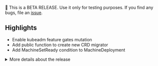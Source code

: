 🚨 This is a BETA RELEASE. Use it only for testing purposes. If you find any bugs, file an [issue](https://github.com/kubernetes-sigs/cluster-api/issues/new).

## Highlights

* Enable kubeadm feature gates mutation
* Add public function to create new CRD migrator
* Add MachineSetReady condition to MachineDeployment

<details>
<summary>More details about the release</summary>

:warning: **BETA RELEASE NOTES** :warning: 

## 👌 Kubernetes version support

- Management Cluster: v1.26.x -> v1.29.x
- Workload Cluster: v1.24.x -> v1.29.x

[More information about version support can be found here](https://cluster-api.sigs.k8s.io/reference/versions.html)

## Changes since v1.6.0
## :chart_with_upwards_trend: Overview
- 306 new commits merged
- 4 breaking changes :warning:
- 11 feature additions ✨
- 37 bugs fixed 🐛

## :memo: Proposals
- MachinePool: Update MachinePool Machines proposal with diagrams (#9664)

## :warning: Breaking Changes
- Dependency: Bump to controller-runtime v0.17.0 & k8s.io v0.29 (#9964)
- Logging: Make event recorder names consistent for KCP and topology controller (#9862)
- KCP/MachineSet: Objects generated by KCP, MachineSets and MachinePools will now consistently use machine name (#9833)

## :sparkles: New Features
- API: Enable kubeadm feature gates mutation (#10154)
- clusterctl: Add k0smotron provider (#9991)
- clusterctl: Add public function to create new CRD migrator (#10075)
- Control-plane: Allow mutation of all fields that should be mutable (#9871)
- MachineDeployment: Add MachineSetReady condition to MachineDeployment (#9262)
- MachineDeployment: Taint nodes with PreferNoSchedule during rollouts (#10223)
- MachineHealthCheck: implement annotation to manually mark machines for remediation (#10202)
- Release: Add utility to create git issues on provider repo (#9110)
- Release: Add dependencies section to release notes tool (#10043)
- Testing: Resolve release markers (#9265)
- Testing: Prepare quickstart, capd and tests for the new release including kind bump (#9872)

## :bug: Bug Fixes
- API: Use ptr instead of own implementation (#10276)
- API/e2e: Restore v1alpha3/v1alpha4 conversion to fix SSA issue & add e2e test coverage (#10147)
- CAPD: Fix ignition to also set the kube-proxy configuration to skip setting sysctls (#9894)
- CAPD: Remove --enable-hostpath-provisioner flag (#10271)
- CAPD: Remove duplicate fix for btrfs/zfs support (#8376)
- CABPK: Only refresh bootstrap token if needed, requeue in all cases where node hasn't joined yet (#9229)
- ClusterCacheTracker: Fix ClusterCacheTracker memory leak (#9543)
- ClusterCacheTracker: Use RequeueAfter instead of immediate requeue on ErrClusterLocked to not have exponentially increasing requeue time (#9810)
- clusterctl: Move handlePlugins function call out of init to allow debugging tests (#10200)
- clusterctl: Validate no objects exist from CRDs before deleting them (#9808)
- ClusterResourceSet: Requeue after 1 minute if ErrClusterLocked got hit (#9777)
- Control-plane: KCP should defer remediation when a control plane machine is still provisioning (#9734)
- Devtools: Tilt: Show default cluster-template (#9820)
- e2e: Add wait for MachineList to be available (#10301)
- e2e: Ci: fix unset GINKGO_FOCUS variable (#10085)
- e2e: Make MachinePools and MachineDeployments optional in ApplyClusterTemplateAndWait (#9960)
- e2e: Re-introduce exclude capi-webhook-system to fix test flake (#10157)
- e2e: Calculate correct worker count in clusterctl upgrade test (#9892)
- e2e: Fix finalizers test to not only rely on namespaced name (#9891)
- e2e: retry GetOwnerGraph in owner references test on certificate errors (#10201)
- IPAM: Fix webhooks using mixed api versions (#9861)
- KCP: Skip checking `clusterConfiguration.dns` fields when KCP checking MachineNeedRollout (#9857)
- Logging: Improve log k/v pairs and a improve/drop a few log lines (#9813)
- Machine: Bubble up machine drain condition in `MachinesReadyCondition` (#9355)
- Machine: Watch external objects for machine before deleting (#10041)
- MachinePool: Fix TestReconcileMachinePoolScaleToFromZero flakes (#9745)
- Release: Fix Community meeting area formatting in release notes (#9784)
- Release: Fix defaulting logic in release notes tool (#9958)
- Release: Fix documentation area comparison in release notes (#9769)
- Release: Fix kubeadm bootstrap prefix in release notes (#9814)
- Release: Fix wrong branch name display for weekly update script (#9918)
- Runtime SDK: Use keys/values structured log interface (#9998)
- Testing: Revert "Watch for Cluster resources in topology MD controller" (#9985)
- Testing: Reverting ginkgo.show-node-events to ginkgo.progress (#10214)
- Testing: fix flaky test TestPatch/Test patch with Machine (#9914)
- Testing: wait for topology to get rolled out before continuing with scaling checks (#9819)
- util: Add tests and update provider_issues.go (#10264)

## :seedling: Others
- API: Stop relying on GVK being set on regular typed objects (#9956)
- Bootstrap: Add MachinePool test for switching bootstrap config to another ready/non-ready object with different name (#9616)
- CABPK: Add pod metadata to capbk manager (#10208)
- CAPD: Feat: make docker machine bootstrap timeout configurable (#9952)
- CAPD: Remove requeues in DockerMachinePool (#9725)
- CAPD: Support configuring ExtraPortMappings for the kind cluster (#10046)
- CAPIM: Add namespaces to the list of resource handled by the in-memory API server (#10297)
- CAPIM: Allow using different resource group and listener name with the in memory server (#10096)
- CAPIM: Make in memory API server more tolerant when starting (#10211)
- CAPIM: Make in memory runtime and server accessible from outside (#9986)
- CAPIM: Test/inmemory: use port only to identify the wcl to make port-forward… (#10245)
- CI: Add fail fast to DumpResourcesForCluster in case of no route to host (#10204)
- CI: Added go directive test (#10261)
- CI: Bump conversion-gen to v0.29.0 (#10012)
- CI: Bump go-apidiff to v0.8.2 (#10011)
- CI: Bump govulncheck to v1.0.4 (#10274)
- CI: Bump kpromo to v4.0.5 (#10140)
- CI: Bump kubebuilder envtest to 1.29.0 (#10013)
- CI: DumpResourcesForCluster should fail fast for i/o errors (#10238)
- CI: Ensure build images contains correct binary and for correct architecture (#9932)
- CI: Fix Make target generate-go-openapi (#10161)
- CI: Fix TestPatchNode flake (#10287)
- CI: Hack/prowjob-gen skip creating empty files (#10022)
- CI: Hack: implement generator for prowjobs (#9937)
- CI: Makefile: bump dependencies (#10236)
- CI: bump WorkloadKubernetesVersion for v1.6 clusterctl upgrade test (#10017)
- CI: adjust capd dockerfile so the binary exposes the package in the built binraries path variable (#10030)
- CI: Update GH actions to work with new release-1.6 branch (#9708)
- ClusterClass: Add ClusterClass variables metadata (#10308)
- ClusterClass: Add unit tests for MachinePools for webhooks and cc controller (#10055)
- ClusterClass: Add unit tests for MachinePools in topology/scope package (#10052)
- ClusterClass: Implement topology validations for topology kubernetes version upgrades (#10063)
- ClusterClass: Webhooks: use the alias for ClusterCacheTrackerReader instead of the internal reference (#10309)
- clusterctl: Add 0 default to worker-machine-count help (#10203)
- clusterctl: Add completion for fish shell (#9950)
- clusterctl: Add hivelocity infra provider to clusterctl (#10168)
- clusterctl: Add in-cluster ipam provider (#8811)
- clusterctl: Add Proxmox provider quickstart (#9798)
- clusterctl: Better verbose logging on override path (#10180)
- clusterctl: Bump cert-manager to 1.14.2 (#10126)
- clusterctl: Bump cert-manager to 1.14.4 (#10267)
- clusterctl: Bump cert-manager to v1.14.1 (#10113)
- clusterctl: Clarify rules for adding new clusterctl default providers (#9975)
- clusterctl: Deprecate clusterctl alpha topology plan (#10139)
- clusterctl: Replace context.TODO() from clusterctl proxy.go (#9776)
- Community meeting: Move CecileRobertMichon to emeritus (#10042)
- Community meeting: Move ykakarap to emeritus approvers (#10000)
- Community meeting: Promote chrischdi to Cluster API maintainer (#9997)
- Dependency: Bump `github.com/docker/docker` from 24.0.7 -> 25.0.0 (#10057)
- Dependency: Bump `golangci-lint` to v1.56.1 (#10124)
- Dependency: Bump controller-runtime to v0.17.1 (#10131)
- Dependency: Bump controller-runtime to v0.17.2 (#10162)
- Dependency: Bump controller-tools to v0.14 (#9987)
- Dependency: Bump crypto dep version (#9938)
- Dependency: Bump github.com/onsi/ginkgo/v2 from 2.16.0 to 2.17.0 (#10284)
- Dependency: Bump github.com/onsi/gomega from 1.31.1 to 1.32.0 (#10285)
- Dependency: Bump Go to 1.21.5 (#9900)
- Dependency: Bump go version to 1.21.8 (#10235)
- Dependency: Bump kind version to v0.22.0 (#10094)
- Dependency: Bump protobuf to v1.33.0 to address CVEs (#10248)
- Dependency: Bump the kubernetes group to v0.28.5 (#9933)
- Dependency: Bump the kubernetes group with 8 updates (#10286)
- Dependency: Bump to Go 1.20.12 (#9840)
- Dependency: Bump github.com/docker/docker from 25.0.4+incompatible to 25.0.5+incompatible (#10302)
- Dependency: Go.mod: bump github.com/cloudflare/circl to v1.3.7 (#10001)
- Devtools: Add missing folder to clean-tilt make target (#9934)
- Devtools: Allow tilt provider with pre-build images (#10244)
- Devtools: Explicitly set golangci config for sub modules (#9821)
- Devtools: Fix variables names in Tiltfile (#9811)
- Devtools: Implement privileged namespace security policy update for tilt-prepare (#10178)
- Devtools: Simplify testing nightly builds with clusterctl (#10018)
- Devtools: Small improvements to tilt (#9936)
- e2e: Add conformance e2e tests (#10060)
- e2e: Add DeepCopy method for E2EConfig (#9988)
- e2e: Add PostCreateNamespace hook to E2E tests (#10067)
- e2e: Add test util to resolve Kubernetes versions (#9995)
- e2e: Allow to specify cluster name for E2E quick-start (#10088)
- e2e: Bump cluster-autoscaler to v1.29.0 (#9942)
- e2e: Drop duplicated scale test (#9968)
- e2e: Fix ci-latest test to actually use ci latest (#10080)
- e2e: Fix CRS e2e helper with multiple bindings (#10191)
- e2e: Improve output of exec.KubectlApply (#9737)
- e2e: Make etcd and CoreDNS optional in upgrade and self-hosted tests (#9963)
- e2e: add WatchDaemonSetLogsByLabelSelector method (#9984)
- e2e: expose CopyAndAmendClusterctlConfig function (#10086)
- e2e: combine Finalizers tests to default quick start tests (#10039)
- e2e: Use --wait-providers in test framework InitWithBinary func (#10149)
- e2e: Use manager in test extension (#10097)
- e2e: Add scale testing for upgrades (#9077)
- Machine: Be more explicit when skipping node deletion (#10137)
- Machine: Mark Machine healthy condition as unknown if we can't list wl nodes (#9864)
- MachineDeployment: Set revision on machinedeployment and patch via defer (#10160)
- MachinePool: Use SSA Patch to create machines in MP controller (#9791)
- MachineSet: improve replica defaulting for autoscaler (#9649)
- KCP/MachineSet: remove hardcoded WithStepCounterIf(false) (#9772)
- Release: Add integration test for release notes tool (#9617)
- Release: Bump kubebuilder-release-tools to v0.4.3 (#9818)
- Release: Changelog entry to include cert-manager to v1.14.2 (#10188)
- Release: Fix dockerfile for clusterctl build (#10058)
- Release: Fix grammar in release script (#9981)
- Release: Improve release-staging build (#10095)
- Release: Improve weekly PR update generation script and documentation (#10092)
- Release: Make release notes tool not dependent on local git (#9618)
- Release: Prep main branch for v1.7 development (#9799)
- Release: Provide faster support for new k8s minor releases (#9971)
- Release: Read in dockerfiles from stdin (#9990)
- Release: Release v1.5.7 (#10251)
- Release: Release v1.6.3 (#10252)
- Release: Swap in new 1.7 RT members in OWNERS (#9855)
- Runtime SDK: Add more helper functions in topologymutation varaible.go to help unmarshal variables (#9670)
- Testing: Drop policy v1beta1 API support in the testing framework (#10158)
- Testing: Drop unused runtime features for the in-memory provider (#9778)
- Testing: Fix typo in test framework (#9873)
- Testing: Fixing kubetest warnings for deprecations (#10172)
- Testing: Print conformance image used in kubetest (#10076)
- Testing: Remove k8s.io/utils/pointer from repository (#9836)
- Testing: Small improvements to the inmemory api server (#9935)
- Testing: add dynamic finalizer assertions for e2e framework (#9970)
- Testing: Watch for Cluster resources in topology MachineSet & MachineDeployment controllers (#10029)
- Testing: Watch for Cluster resources in topology MD controller (#9865)
- util: Improve patch helper error handling (#9946)
- util: Use min/max funcs from Go SDK (#9945)

:book: Additionally, there have been 46 contributions to our documentation and book. (#10005, #10031, #10040, #10061, #10066, #10068, #10084, #10099, #10100, #10115, #10122, #10170, #10174, #10194, #10239, #10257, #10268, #10288, #9585, #9640, #9767, #9771, #9779, #9782, #9786, #9794, #9797, #9801, #9817, #9829, #9831, #9838, #9856, #9866, #9867, #9868, #9876, #9896, #9897, #9908, #9941, #9949, #9957, #9961, #9972, #9993) 

## Dependencies

### Added
- github.com/matttproud/golang_protobuf_extensions/v2: [v2.0.0](https://github.com/matttproud/golang_protobuf_extensions/tree/v2.0.0)

### Changed
- cloud.google.com/go/accessapproval: v1.7.1 → v1.7.4
- cloud.google.com/go/accesscontextmanager: v1.8.1 → v1.8.4
- cloud.google.com/go/aiplatform: v1.48.0 → v1.52.0
- cloud.google.com/go/analytics: v0.21.3 → v0.21.6
- cloud.google.com/go/apigateway: v1.6.1 → v1.6.4
- cloud.google.com/go/apigeeconnect: v1.6.1 → v1.6.4
- cloud.google.com/go/apigeeregistry: v0.7.1 → v0.8.2
- cloud.google.com/go/appengine: v1.8.1 → v1.8.4
- cloud.google.com/go/area120: v0.8.1 → v0.8.4
- cloud.google.com/go/artifactregistry: v1.14.1 → v1.14.6
- cloud.google.com/go/asset: v1.14.1 → v1.15.3
- cloud.google.com/go/assuredworkloads: v1.11.1 → v1.11.4
- cloud.google.com/go/automl: v1.13.1 → v1.13.4
- cloud.google.com/go/baremetalsolution: v1.1.1 → v1.2.3
- cloud.google.com/go/batch: v1.3.1 → v1.6.3
- cloud.google.com/go/beyondcorp: v1.0.0 → v1.0.3
- cloud.google.com/go/bigquery: v1.53.0 → v1.57.1
- cloud.google.com/go/billing: v1.16.0 → v1.17.4
- cloud.google.com/go/binaryauthorization: v1.6.1 → v1.7.3
- cloud.google.com/go/certificatemanager: v1.7.1 → v1.7.4
- cloud.google.com/go/channel: v1.16.0 → v1.17.3
- cloud.google.com/go/cloudbuild: v1.13.0 → v1.14.3
- cloud.google.com/go/clouddms: v1.6.1 → v1.7.3
- cloud.google.com/go/cloudtasks: v1.12.1 → v1.12.4
- cloud.google.com/go/compute: v1.23.0 → v1.23.3
- cloud.google.com/go/contactcenterinsights: v1.10.0 → v1.11.3
- cloud.google.com/go/container: v1.24.0 → v1.27.1
- cloud.google.com/go/containeranalysis: v0.10.1 → v0.11.3
- cloud.google.com/go/datacatalog: v1.16.0 → v1.18.3
- cloud.google.com/go/dataflow: v0.9.1 → v0.9.4
- cloud.google.com/go/dataform: v0.8.1 → v0.9.1
- cloud.google.com/go/datafusion: v1.7.1 → v1.7.4
- cloud.google.com/go/datalabeling: v0.8.1 → v0.8.4
- cloud.google.com/go/dataplex: v1.9.0 → v1.11.1
- cloud.google.com/go/dataproc/v2: v2.0.1 → v2.2.3
- cloud.google.com/go/dataqna: v0.8.1 → v0.8.4
- cloud.google.com/go/datastore: v1.13.0 → v1.15.0
- cloud.google.com/go/datastream: v1.10.0 → v1.10.3
- cloud.google.com/go/deploy: v1.13.0 → v1.14.2
- cloud.google.com/go/dialogflow: v1.40.0 → v1.44.3
- cloud.google.com/go/dlp: v1.10.1 → v1.11.1
- cloud.google.com/go/documentai: v1.22.0 → v1.23.5
- cloud.google.com/go/domains: v0.9.1 → v0.9.4
- cloud.google.com/go/edgecontainer: v1.1.1 → v1.1.4
- cloud.google.com/go/essentialcontacts: v1.6.2 → v1.6.5
- cloud.google.com/go/eventarc: v1.13.0 → v1.13.3
- cloud.google.com/go/filestore: v1.7.1 → v1.7.4
- cloud.google.com/go/firestore: v1.13.0 → v1.14.0
- cloud.google.com/go/functions: v1.15.1 → v1.15.4
- cloud.google.com/go/gkebackup: v1.3.0 → v1.3.4
- cloud.google.com/go/gkeconnect: v0.8.1 → v0.8.4
- cloud.google.com/go/gkehub: v0.14.1 → v0.14.4
- cloud.google.com/go/gkemulticloud: v1.0.0 → v1.0.3
- cloud.google.com/go/gsuiteaddons: v1.6.1 → v1.6.4
- cloud.google.com/go/iam: v1.1.1 → v1.1.5
- cloud.google.com/go/iap: v1.8.1 → v1.9.3
- cloud.google.com/go/ids: v1.4.1 → v1.4.4
- cloud.google.com/go/iot: v1.7.1 → v1.7.4
- cloud.google.com/go/kms: v1.15.0 → v1.15.5
- cloud.google.com/go/language: v1.10.1 → v1.12.2
- cloud.google.com/go/lifesciences: v0.9.1 → v0.9.4
- cloud.google.com/go/logging: v1.7.0 → v1.8.1
- cloud.google.com/go/longrunning: v0.5.1 → v0.5.4
- cloud.google.com/go/managedidentities: v1.6.1 → v1.6.4
- cloud.google.com/go/maps: v1.4.0 → v1.6.1
- cloud.google.com/go/mediatranslation: v0.8.1 → v0.8.4
- cloud.google.com/go/memcache: v1.10.1 → v1.10.4
- cloud.google.com/go/metastore: v1.12.0 → v1.13.3
- cloud.google.com/go/monitoring: v1.15.1 → v1.16.3
- cloud.google.com/go/networkconnectivity: v1.12.1 → v1.14.3
- cloud.google.com/go/networkmanagement: v1.8.0 → v1.9.3
- cloud.google.com/go/networksecurity: v0.9.1 → v0.9.4
- cloud.google.com/go/notebooks: v1.9.1 → v1.11.2
- cloud.google.com/go/optimization: v1.4.1 → v1.6.2
- cloud.google.com/go/orchestration: v1.8.1 → v1.8.4
- cloud.google.com/go/orgpolicy: v1.11.1 → v1.11.4
- cloud.google.com/go/osconfig: v1.12.1 → v1.12.4
- cloud.google.com/go/oslogin: v1.10.1 → v1.12.2
- cloud.google.com/go/phishingprotection: v0.8.1 → v0.8.4
- cloud.google.com/go/policytroubleshooter: v1.8.0 → v1.10.2
- cloud.google.com/go/privatecatalog: v0.9.1 → v0.9.4
- cloud.google.com/go/recaptchaenterprise/v2: v2.7.2 → v2.8.3
- cloud.google.com/go/recommendationengine: v0.8.1 → v0.8.4
- cloud.google.com/go/recommender: v1.10.1 → v1.11.3
- cloud.google.com/go/redis: v1.13.1 → v1.14.1
- cloud.google.com/go/resourcemanager: v1.9.1 → v1.9.4
- cloud.google.com/go/resourcesettings: v1.6.1 → v1.6.4
- cloud.google.com/go/retail: v1.14.1 → v1.14.4
- cloud.google.com/go/run: v1.2.0 → v1.3.3
- cloud.google.com/go/scheduler: v1.10.1 → v1.10.4
- cloud.google.com/go/secretmanager: v1.11.1 → v1.11.4
- cloud.google.com/go/security: v1.15.1 → v1.15.4
- cloud.google.com/go/securitycenter: v1.23.0 → v1.24.2
- cloud.google.com/go/servicedirectory: v1.11.0 → v1.11.3
- cloud.google.com/go/shell: v1.7.1 → v1.7.4
- cloud.google.com/go/spanner: v1.47.0 → v1.51.0
- cloud.google.com/go/speech: v1.19.0 → v1.20.1
- cloud.google.com/go/storage: v1.14.0 → v1.35.1
- cloud.google.com/go/storagetransfer: v1.10.0 → v1.10.3
- cloud.google.com/go/talent: v1.6.2 → v1.6.5
- cloud.google.com/go/texttospeech: v1.7.1 → v1.7.4
- cloud.google.com/go/tpu: v1.6.1 → v1.6.4
- cloud.google.com/go/trace: v1.10.1 → v1.10.4
- cloud.google.com/go/translate: v1.8.2 → v1.9.3
- cloud.google.com/go/video: v1.19.0 → v1.20.3
- cloud.google.com/go/videointelligence: v1.11.1 → v1.11.4
- cloud.google.com/go/vision/v2: v2.7.2 → v2.7.5
- cloud.google.com/go/vmmigration: v1.7.1 → v1.7.4
- cloud.google.com/go/vmwareengine: v1.0.0 → v1.0.3
- cloud.google.com/go/vpcaccess: v1.7.1 → v1.7.4
- cloud.google.com/go/webrisk: v1.9.1 → v1.9.4
- cloud.google.com/go/websecurityscanner: v1.6.1 → v1.6.4
- cloud.google.com/go/workflows: v1.11.1 → v1.12.3
- cloud.google.com/go: v0.110.7 → v0.110.10
- github.com/cloudflare/circl: [v1.3.3 → v1.3.7](https://github.com/cloudflare/circl/compare/v1.3.3...v1.3.7)
- github.com/evanphx/json-patch/v5: [v5.7.0 → v5.9.0](https://github.com/evanphx/json-patch/compare/v5.7.0...v5.9.0)
- github.com/evanphx/json-patch: [v5.6.0+incompatible → v5.7.0+incompatible](https://github.com/evanphx/json-patch/compare/v5.6.0...v5.7.0)
- github.com/frankban/quicktest: [v1.14.4 → v1.14.6](https://github.com/frankban/quicktest/compare/v1.14.4...v1.14.6)
- github.com/fsnotify/fsnotify: [v1.6.0 → v1.7.0](https://github.com/fsnotify/fsnotify/compare/v1.6.0...v1.7.0)
- github.com/go-logr/logr: [v1.3.0 → v1.4.1](https://github.com/go-logr/logr/compare/v1.3.0...v1.4.1)
- github.com/go-logr/zapr: [v1.2.4 → v1.3.0](https://github.com/go-logr/zapr/compare/v1.2.4...v1.3.0)
- github.com/golang/mock: [v1.4.4 → v1.4.0](https://github.com/golang/mock/compare/v1.4.4...v1.4.0)
- github.com/golang/protobuf: [v1.5.3 → v1.5.4](https://github.com/golang/protobuf/compare/v1.5.3...v1.5.4)
- github.com/google/cel-go: [v0.16.1 → v0.17.7](https://github.com/google/cel-go/compare/v0.16.1...v0.17.7)
- github.com/google/uuid: [v1.3.1 → v1.4.0](https://github.com/google/uuid/compare/v1.3.1...v1.4.0)
- github.com/googleapis/enterprise-certificate-proxy: [v0.3.1 → v0.3.2](https://github.com/googleapis/enterprise-certificate-proxy/compare/v0.3.1...v0.3.2)
- github.com/googleapis/google-cloud-go-testing: [bcd43fb → 1c9a4c6](https://github.com/googleapis/google-cloud-go-testing/compare/bcd43fb...1c9a4c6)
- github.com/gorilla/websocket: [v1.4.2 → v1.5.0](https://github.com/gorilla/websocket/compare/v1.4.2...v1.5.0)
- github.com/nats-io/nats.go: [v1.30.2 → v1.31.0](https://github.com/nats-io/nats.go/compare/v1.30.2...v1.31.0)
- github.com/nats-io/nkeys: [v0.4.5 → v0.4.6](https://github.com/nats-io/nkeys/compare/v0.4.5...v0.4.6)
- github.com/onsi/ginkgo/v2: [v2.13.1 → v2.17.1](https://github.com/onsi/ginkgo/compare/v2.13.1...v2.17.0)
- github.com/onsi/gomega: [v1.30.0 → v1.32.0](https://github.com/onsi/gomega/compare/v1.30.0...v1.32.0)
- github.com/pkg/sftp: [v1.13.1 → v1.13.6](https://github.com/pkg/sftp/compare/v1.13.1...v1.13.6)
- github.com/prometheus/client_golang: [v1.17.0 → v1.18.0](https://github.com/prometheus/client_golang/compare/v1.17.0...v1.18.0)
- github.com/prometheus/client_model: [9a2bf30 → v0.5.0](https://github.com/prometheus/client_model/compare/9a2bf30...v0.5.0)
- github.com/prometheus/common: [v0.44.0 → v0.45.0](https://github.com/prometheus/common/compare/v0.44.0...v0.45.0)
- github.com/prometheus/procfs: [v0.11.1 → v0.12.0](https://github.com/prometheus/procfs/compare/v0.11.1...v0.12.0)
- github.com/sagikazarmark/crypt: [v0.15.0 → v0.17.0](https://github.com/sagikazarmark/crypt/compare/v0.15.0...v0.17.0)
- github.com/sagikazarmark/locafero: [v0.3.0 → v0.4.0](https://github.com/sagikazarmark/locafero/compare/v0.3.0...v0.4.0)
- github.com/spf13/afero: [v1.10.0 → v1.11.0](https://github.com/spf13/afero/compare/v1.10.0...v1.11.0)
- github.com/spf13/cast: [v1.5.1 → v1.6.0](https://github.com/spf13/cast/compare/v1.5.1...v1.6.0)
- github.com/spf13/viper: [v1.17.0 → v1.18.2](https://github.com/spf13/viper/compare/v1.17.0...v1.18.2)
- go.etcd.io/bbolt: v1.3.7 → v1.3.8
- go.etcd.io/etcd/api/v3: v3.5.10 → v3.5.12
- go.etcd.io/etcd/client/pkg/v3: v3.5.10 → v3.5.12
- go.etcd.io/etcd/client/v2: v2.305.9 → v2.305.10
- go.etcd.io/etcd/client/v3: v3.5.10 → v3.5.12
- go.etcd.io/etcd/pkg/v3: v3.5.9 → v3.5.10
- go.etcd.io/etcd/raft/v3: v3.5.9 → v3.5.10
- go.etcd.io/etcd/server/v3: v3.5.9 → v3.5.10
- go.uber.org/zap: v1.25.0 → v1.26.0
- golang.org/x/crypto: v0.15.0 → v0.21.0
- golang.org/x/lint: 83fdc39 → 910be7a
- golang.org/x/mod: v0.13.0 → v0.14.0
- golang.org/x/net: v0.18.0 → v0.22.0
- golang.org/x/oauth2: v0.14.0 → v0.18.0
- golang.org/x/sync: v0.4.0 → v0.6.0
- golang.org/x/sys: v0.14.0 → v0.18.0
- golang.org/x/term: v0.14.0 → v0.18.0
- golang.org/x/time: v0.3.0 → v0.5.0
- golang.org/x/tools: v0.14.0 → v0.17.0
- google.golang.org/api: v0.143.0 → v0.153.0
- google.golang.org/genproto/googleapis/api: 007df8e → bbf56f3
- google.golang.org/genproto/googleapis/rpc: e6e6cda → 83a465c
- google.golang.org/genproto: 007df8e → bbf56f3
- google.golang.org/protobuf: v1.31.0 → v1.33.0
- honnef.co/go/tools: v0.0.1-2020.1.4 → v0.0.1-2019.2.3
- k8s.io/api: v0.28.4 → v0.29.3
- k8s.io/apiextensions-apiserver: v0.28.4 → v0.29.3
- k8s.io/apimachinery: v0.28.4 → v0.29.3
- k8s.io/apiserver: v0.28.4 → v0.29.3
- k8s.io/cli-runtime: v0.28.4 → v0.29.3
- k8s.io/client-go: v0.28.4 → v0.29.3
- k8s.io/cluster-bootstrap: v0.28.4 → v0.29.3
- k8s.io/code-generator: v0.28.4 → v0.29.3
- k8s.io/component-base: v0.28.4 → v0.29.3
- k8s.io/component-helpers: v0.28.4 → v0.29.3
- k8s.io/gengo: c0856e2 → 9cce18d
- k8s.io/klog/v2: v2.100.1 → v2.110.1
- k8s.io/kms: v0.28.4 → v0.29.3
- k8s.io/kube-openapi: 2695361 → 2dd684a
- k8s.io/kubectl: v0.28.4 → v0.29.3
- k8s.io/metrics: v0.28.4 → v0.29.3
- k8s.io/utils: d93618c → b307cd5
- sigs.k8s.io/apiserver-network-proxy/konnectivity-client: v0.1.2 → v0.28.0
- sigs.k8s.io/controller-runtime: v0.16.3 → v0.17.2
- sigs.k8s.io/structured-merge-diff/v4: v4.2.3 → v4.4.1

### Removed
- github.com/benbjohnson/clock: [v1.3.0](https://github.com/benbjohnson/clock/tree/v1.3.0)
- github.com/docker/distribution: [v2.8.3+incompatible](https://github.com/docker/distribution/tree/v2.8.3)
- github.com/google/martian/v3: [v3.1.0](https://github.com/google/martian/tree/v3.1.0)
- github.com/minio/highwayhash: [v1.0.2](https://github.com/minio/highwayhash/tree/v1.0.2)
- github.com/nats-io/jwt/v2: [v2.4.1](https://github.com/nats-io/jwt/tree/v2.4.1)
- go.opentelemetry.io/otel/exporters/otlp/internal/retry: v1.10.0

_Thanks to all our contributors!_ 😊
